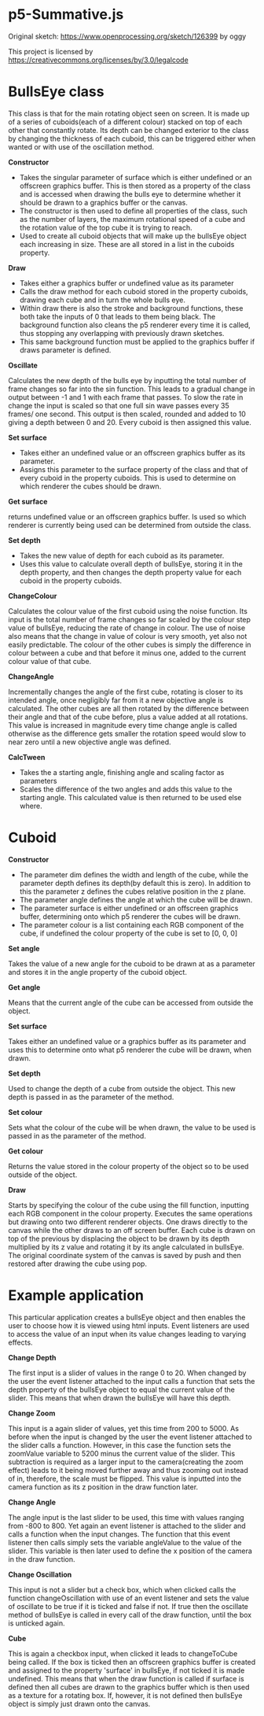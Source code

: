 # p5-Summative.js
Original sketch: https://www.openprocessing.org/sketch/126399 by oggy

This project is licensed by https://creativecommons.org/licenses/by/3.0/legalcode

# BullsEye class

This class is that for the main rotating object seen on screen. It is made up of
a series of cuboids(each of a different colour) stacked on top of each other that
constantly rotate. Its depth can be changed exterior to the class by changing
the thickness of each cuboid, this can be triggered either when wanted or with use of
the oscillation method.

__Constructor__

  * Takes the singular parameter of surface which is either undefined or an offscreen
  graphics buffer. This is then stored as a property of the class and is accessed
  when drawing the bulls eye to determine whether it should be drawn to a graphics
  buffer or the canvas.
  * The constructor is then used to define all properties of the class, such as the number of layers, the
  maximum rotational speed of a cube and the rotation value of the top cube it is trying to reach.
  * Used to create all cuboid objects that will make up the bullsEye object each increasing in size.
  These are all stored in a list in the cuboids property.

__Draw__
  * Takes either a graphics buffer or undefined value as its parameter
  * Calls the draw method for each cuboid stored in the property cuboids, drawing each cube and in turn
  the whole bulls eye.
  * Within draw there is also the stroke and background functions, these both take the inputs of 0 that leads to them being black. The background function also cleans the
  p5 renderer every time it is called, thus stopping any overlapping with previously drawn sketches.
  * This same background function must be applied to the graphics buffer if draws parameter is defined.

__Oscillate__

  Calculates the new depth of the bulls eye by inputting the total number of frame changes so far
  into the sin function. This leads to a gradual change in output between -1 and 1 with each frame that
  passes. To slow the rate in change the input is scaled so that one full sin wave passes every 35 frames/
  one second. This output is then scaled, rounded and added to 10 giving a depth between 0 and 20. Every
  cuboid is then assigned this value.

__Set surface__

  * Takes either an undefined value or an offscreen graphics buffer as its parameter.
  * Assigns this parameter to the surface property of the class and that of every cuboid in the
  property cuboids. This is used to determine on which renderer the cubes should be drawn.

__Get surface__

  returns undefined value or an offscreen graphics buffer. Is used so which renderer is currently being used can be determined from outside the class.

__Set depth__

  * Takes the new value of depth for each cuboid as its parameter.
  * Uses this value to calculate overall depth of bullsEye, storing it in the depth property, and then
  changes the depth property value for each cuboid in the property cuboids.

__ChangeColour__

  Calculates the colour value of the first cuboid using the noise function. Its input is the total number
  of frame changes so far scaled by the colour step value of bullsEye, reducing the rate of change in
  colour. The use of noise also means that the change in value of colour is very smooth, yet also not
  easily predictable. The colour of the other cubes is simply the difference in colour between a cube and
  that before it minus one, added to the current colour value of that cube.

__ChangeAngle__

  Incrementally changes the angle of the first cube, rotating is closer to its intended angle, once
  negligibly far from it a new objective angle is calculated. The other cubes are all then rotated by the
  difference between their angle and that of the cube before, plus a value added at all rotations. This
  value is increased in magnitude every time change angle is called otherwise as the difference gets
  smaller the rotation speed would slow to near zero until a new objective angle was defined.

__CalcTween__

  * Takes the a starting angle, finishing angle and scaling factor as parameters
  * Scales the difference of the two angles and adds this value to the starting angle. This calculated
  value is then returned to be used else where.

# Cuboid

__Constructor__

  * The parameter dim defines the width and length of the cube, while the parameter depth defines its
  depth(by default this is zero). In addition to this the parameter z defines the cubes relative position
  in the z plane.
  * The parameter angle defines the angle at which the cube will be drawn.
  * The parameter surface is either undefined or an offscreen graphics buffer, determining onto which
  p5 renderer the cubes will be drawn.
  * The parameter colour is a list containing each RGB component of the cube, if undefined the colour
  property of the cube is set to [0, 0, 0]

__Set angle__

  Takes the value of a new angle for the cuboid to be drawn at as a parameter and stores it in the angle
  property of the cuboid object.

__Get angle__

  Means that the current angle of the cube can be accessed from outside the object.

__Set surface__

  Takes either an undefined value or a graphics buffer as its parameter and uses this to determine onto
  what p5 renderer the cube will be drawn, when drawn.

__Set depth__

  Used to change the depth of a cube from outside the object. This new depth is passed in as the
  parameter of the method.

__Set colour__

  Sets what the colour of the cube will be when drawn, the value to be used is passed in as the parameter
  of the method.

__Get colour__

  Returns the value stored in the colour property of the object so to be used outside of the object.

__Draw__

  Starts by specifying the colour of the cube using the fill function, inputting each RGB component in
  the colour property. Executes the same operations but drawing onto two different renderer objects. One
  draws directly to the canvas while the other draws to an off screen buffer. Each cube
  is drawn on top of the previous by displacing the object to be drawn by its depth multiplied by its z
  value and rotating it by its angle calculated in bullsEye. The original coordinate system of the canvas
  is saved by push and then restored after drawing the cube using pop.


# Example application

This particular application creates a bullsEye object and then enables the user to choose how it is viewed
using html inputs. Event listeners are used to access the value of an input when its value changes
leading to varying effects.

__Change Depth__

The first input is a slider of values in the range 0 to 20. When changed by the user the event listener
attached to the input calls a function that sets the depth property of the bullsEye object to equal the
current value of the slider. This means that when drawn the bullsEye will have this depth.

__Change Zoom__

This input is a again slider of values, yet this time from 200 to 5000. As before when the input is
changed by the user the event listener attached to the slider calls a function. However, in this case the
function sets the zoomValue variable to 5200 minus the current value of the slider. This subtraction is
required as a larger input to the camera(creating the zoom effect) leads to it being moved further away
and thus zooming out instead of in, therefore, the scale must be flipped. This value is inputted into the
camera function as its z position in the draw function later.

__Change Angle__

The angle input is the last slider to be used, this time with values ranging from -800 to 800. Yet again
an event listener is attached to the slider and calls a function when the input changes. The function
that this event listener then calls simply sets the variable angleValue to the value of the slider. This
variable is then later used to define the x position of the camera in the draw function.

__Change Oscillation__

This input is not a slider but a check box, which when clicked calls the function changeOscillation with
use of an event listener and sets the value of oscillate to be true if it is ticked and false if not. If
true then the oscillate method of bullsEye is called in every call of the draw function, until the box is
unticked again.

__Cube__

This is again a checkbox input, when clicked it leads to changeToCube being called. If the box is ticked then an offscreen graphics buffer is created and assigned to the property 'surface' in bullsEye, if not ticked it is made undefined. This means that when the draw function is called if surface is defined then all cubes are drawn to the graphics buffer which is then used as a texture for a rotating box. If, however, it is not defined then bullsEye object is simply just drawn onto the canvas.
